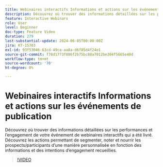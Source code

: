 ```yaml
---
title: Webinaires interactifs Informations et actions sur les événements de publication
description: Découvrez où trouver des informations détaillées sur les performances et l’engagement de votre événement de webinaires interactifs.
feature: Interactive Webinars
role: User
level: Beginner
doc-type: Feature Video
duration: 279
last-substantial-update: 2024-06-05T00:00:00Z
jira: KT-15703
exl-id: 93f53046-63cd-49ca-aa8a-d6f85d4f24e1
source-git-commit: f70d1773f886f2b75bc88a7012be304f5665e40d
workflow-type: tm+mt
source-wordcount: '70'
ht-degree: 0%

---
```


# Webinaires interactifs Informations et actions sur les événements de publication

Découvrez où trouver des informations détaillées sur les performances et l’engagement de votre événement de webinaires interactifs qui a été livré. Découvrez les actions permettant de segmenter, noter et nourrir les prospects/participants d’une manière personnalisée en fonction des informations et des intentions d’engagement recueillies.

>[!VIDEO](https://video.tv.adobe.com/v/3447850/?learn=on&captions=fre_fr)
